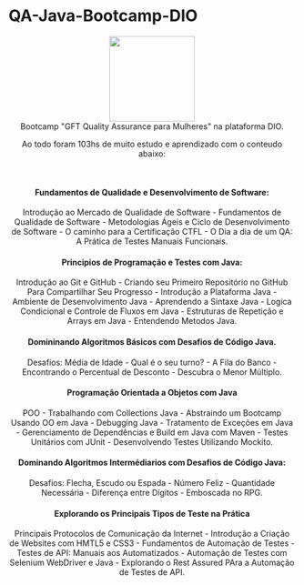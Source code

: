 # QA-Java-Bootcamp-DIO
<div align="center">
<img height="150em" src="https://hermes.digitalinnovation.one/tracks/3ae0666b-ad40-4952-be45-5b308a77e360.png">
<br>
Bootcamp "GFT Quality Assurance para Mulheres" na plataforma DIO.
<p>Ao todo foram 103hs de muito estudo e aprendizado com o conteudo abaixo:
<br>
<div align="center">
<br>
<h4> Fundamentos de Qualidade e Desenvolvimento de Software:</h4>
<p>Introdução ao Mercado de Qualidade de Software - Fundamentos de Qualidade de Software - Metodologias Ágeis e Ciclo de Desenvolvimento de Software - O caminho para a Certificação CTFL - O Dia a dia de um QA: A Prática de Testes Manuais Funcionais.
<br>
<h4> Principios de Programação e Testes com Java: </h4>
<p>Introdução ao Git e GitHub - Criando seu Primeiro Repositório no GitHub Para Compartilhar Seu Progresso - Introdução a Plataforma Java - Ambiente de Desenvolvimento Java - Aprendendo a Sintaxe Java - Logica Condicional e Controle de Fluxos em Java - Estruturas de Repetição e Arrays em Java - Entendendo Metodos Java.
<br>
<h4> Domininando Algoritmos Básicos com Desafios de Código Java. </h4>
<p>Desafios: Média de Idade - Qual é o seu turno? - A Fila do Banco - Encontrando o Percentual de Desconto - Descubra o Menor Múltiplo.
<br>
<h4> Programação Orientada a Objetos com Java </h4>
<p>POO - Trabalhando com Collections Java - Abstraindo um Bootcamp Usando OO em Java - Debugging Java - Tratamento de Exceções em Java - Gerenciamento de Dependências e Build em Java com Maven -   Testes Unitários com JUnit - Desenvolvendo Testes Utilizando Mockito.
<br>
<h4> Dominando Algoritmos Intermédiarios com Desafios de Código Java:</h4>
<p>Desafios: Flecha, Escudo ou Espada - Número Feliz - Quantidade Necessária - Diferença entre Dígitos - Emboscada no RPG.
<br>
<h4> Explorando os Principais Tipos de Teste na Prática</h4>
<p>Principais Protocolos de Comunicação da Internet - Introdução a Criação de Websites com HMTL5 e CSS3 - Fundamentos de Automação de Testes - Testes de API: Manuais aos Automatizados - Automação de Testes com Selenium WebDriver e Java - Explorando o Rest Assured PAra a Automação de Testes de API.
</div>
